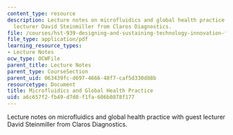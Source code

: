 ```yaml
---
content_type: resource
description: Lecture notes on microfluidics and global health practice with guest
  lecturer David Steinmiller from Claros Diagnostics.
file: /courses/hst-939-designing-and-sustaining-technology-innovation-for-global-health-practice-spring-2008/a6c657f2fb49d7d0f1fa606b0878f177_lecture04.pdf
file_type: application/pdf
learning_resource_types:
- Lecture Notes
ocw_type: OCWFile
parent_title: Lecture Notes
parent_type: CourseSection
parent_uid: 063439fc-d697-4666-48f7-caf5d330d88b
resourcetype: Document
title: Microfluidics and Global Health Practice
uid: a6c657f2-fb49-d7d0-f1fa-606b0878f177
---
```

Lecture notes on microfluidics and global health practice with guest lecturer David Steinmiller from Claros Diagnostics.
